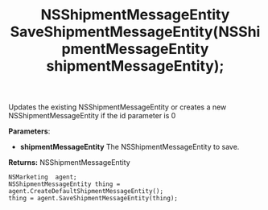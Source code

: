 ﻿---
uid: crmscript_ref_NSMarketingAgent_SaveShipmentMessageEntity
title: NSShipmentMessageEntity SaveShipmentMessageEntity(NSShipmentMessageEntity shipmentMessageEntity);
intellisense: NSMarketingAgent.SaveShipmentMessageEntity
keywords: NSMarketingAgent, SaveShipmentMessageEntity
so.topic: reference
---
	  
Updates the existing NSShipmentMessageEntity or creates a new NSShipmentMessageEntity if the id parameter is 0
	  
**Parameters**:
 - **shipmentMessageEntity** The NSShipmentMessageEntity to save.

**Returns:** NSShipmentMessageEntity

```crmscript
NSMarketing  agent;
NSShipmentMessageEntity thing = agent.CreateDefaultShipmentMessageEntity();
thing = agent.SaveShipmentMessageEntity(thing);
```

